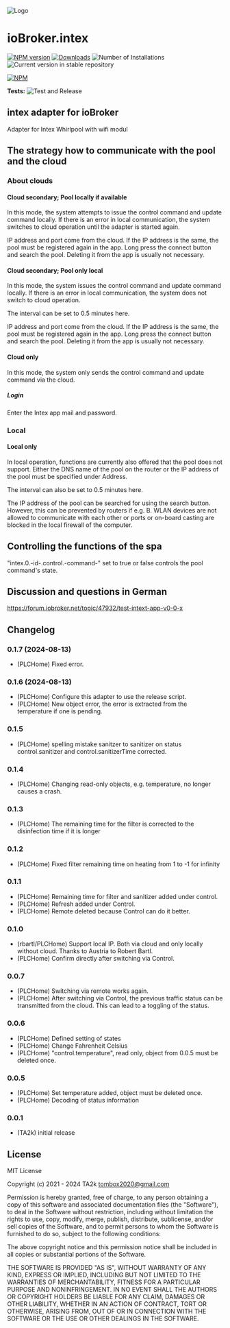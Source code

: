 ![Logo](admin/intex.png)

# ioBroker.intex

[![NPM version](https://img.shields.io/npm/v/iobroker.intex.svg)](https://www.npmjs.com/package/iobroker.intex)
[![Downloads](https://img.shields.io/npm/dm/iobroker.intex.svg)](https://www.npmjs.com/package/iobroker.intex)
![Number of Installations](https://iobroker.live/badges/intex-installed.svg)
![Current version in stable repository](https://iobroker.live/badges/intex-stable.svg)

[![NPM](https://nodei.co/npm/iobroker.intex.png?downloads=true)](https://nodei.co/npm/iobroker.intex/)

**Tests:** ![Test and Release](https://github.com/TA2k/ioBroker.intex/workflows/Test%20and%20Release/badge.svg)

## intex adapter for ioBroker

Adapter for Intex Whirlpool with wifi modul

## The strategy how to communicate with the pool and the cloud

### About clouds

#### Cloud secondary; Pool locally if available

In this mode, the system attempts to issue the control command and update command locally. If there is an error in local communication, the system switches to cloud operation until the adapter is started again.

IP address and port come from the cloud. If the IP address is the same, the pool must be registered again in the app. Long press the connect button and search the pool. Deleting it from the app is usually not necessary.

#### Cloud secondary; Pool only local

In this mode, the system issues the control command and update command locally. If there is an error in local communication, the system does not switch to cloud operation.

The interval can be set to 0.5 minutes here.

IP address and port come from the cloud. If the IP address is the same, the pool must be registered again in the app. Long press the connect button and search the pool. Deleting it from the app is usually not necessary.

#### Cloud only

In this mode, the system only sends the control command and update command via the cloud.

##### Login

Enter the Intex app mail and password.

### Local

#### Local only

In local operation, functions are currently also offered that the pool does not support. Either the DNS name of the pool on the router or the IP address of the pool must be specified under Address.

The interval can also be set to 0.5 minutes here.

The IP address of the pool can be searched for using the search button. However, this can be prevented by routers if e.g. B. WLAN devices are not allowed to communicate with each other or ports or on-board casting are blocked in the local firewall of the computer.

## Controlling the functions of the spa

"intex.0.-id-.control.-command-" set to true or false controls the pool command's state.

## Discussion and questions in German

https://forum.iobroker.net/topic/47932/test-intext-app-v0-0-x

## Changelog

<!--
  Placeholder for the next version (at the beginning of the line):
  ### **WORK IN PROGRESS**
-->

### 0.1.7 (2024-08-13)

- (PLCHome) Fixed error.

### 0.1.6 (2024-08-13)

- (PLCHome) Configure this adapter to use the release script.
- (PLCHome) New object error, the error is extracted from the temperature if one is pending.

### 0.1.5

- (PLCHome) spelling mistake sanitzer to sanitizer on status control.sanitizer and control.sanitizerTime corrected.

### 0.1.4

- (PLCHome) Changing read-only objects, e.g. temperature, no longer causes a crash.

### 0.1.3

- (PLCHome) The remaining time for the filter is corrected to the disinfection time if it is longer

### 0.1.2

- (PLCHome) Fixed filter remaining time on heating from 1 to -1 for infinity

### 0.1.1

- (PLCHome) Remaining time for filter and sanitizer added under control.
- (PLCHome) Refresh added under Control.
- (PLCHome) Remote deleted because Control can do it better.

### 0.1.0

- (rbartl/PLCHome) Support local IP. Both via cloud and only locally without cloud. Thanks to Austria to Robert Bartl.
- (PLCHome) Confirm directly after switching via Control.

### 0.0.7

- (PLCHome) Switching via remote works again.
- (PLCHome) After switching via Control, the previous traffic status can be transmitted from the cloud. This can lead to a toggling of the status.

### 0.0.6

- (PLCHome) Defined setting of states
- (PLCHome) Change Fahrenheit Celsius
- (PLCHome) "control.temperature", read only, object from 0.0.5 must be deleted once.

### 0.0.5

- (PLCHome) Set temperature added, object must be deleted once.
- (PLCHome) Decoding of status information

### 0.0.1

- (TA2k) initial release

## License

MIT License

Copyright (c) 2021 - 2024 TA2k <tombox2020@gmail.com>

Permission is hereby granted, free of charge, to any person obtaining a copy
of this software and associated documentation files (the "Software"), to deal
in the Software without restriction, including without limitation the rights
to use, copy, modify, merge, publish, distribute, sublicense, and/or sell
copies of the Software, and to permit persons to whom the Software is
furnished to do so, subject to the following conditions:

The above copyright notice and this permission notice shall be included in all
copies or substantial portions of the Software.

THE SOFTWARE IS PROVIDED "AS IS", WITHOUT WARRANTY OF ANY KIND, EXPRESS OR
IMPLIED, INCLUDING BUT NOT LIMITED TO THE WARRANTIES OF MERCHANTABILITY,
FITNESS FOR A PARTICULAR PURPOSE AND NONINFRINGEMENT. IN NO EVENT SHALL THE
AUTHORS OR COPYRIGHT HOLDERS BE LIABLE FOR ANY CLAIM, DAMAGES OR OTHER
LIABILITY, WHETHER IN AN ACTION OF CONTRACT, TORT OR OTHERWISE, ARISING FROM,
OUT OF OR IN CONNECTION WITH THE SOFTWARE OR THE USE OR OTHER DEALINGS IN THE
SOFTWARE.
